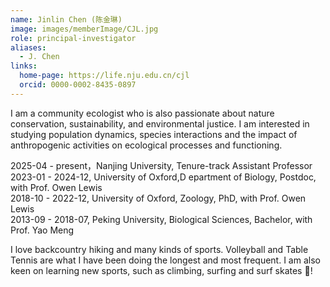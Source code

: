 ```yaml
---
name: Jinlin Chen (陈金琳)
image: images/memberImage/CJL.jpg
role: principal-investigator
aliases:
  - J. Chen
links:
  home-page: https://life.nju.edu.cn/cjl
  orcid: 0000-0002-8435-0897
---
```


I am a community ecologist who is also passionate about nature conservation, sustainability, and environmental justice. I am interested in studying population dynamics, species interactions and the impact of anthropogenic activities on ecological processes and functioning.

2025-04 - present，Nanjing University, Tenure-track Assistant Professor
<br>
2023-01 - 2024-12, University of Oxford,D epartment of Biology, Postdoc, with Prof. Owen Lewis
<br>
2018-10 - 2022-12, University of Oxford, Zoology, PhD, with Prof. Owen Lewis
<br>
2013-09 - 2018-07, Peking University, Biological Sciences, Bachelor, with Prof. Yao Meng

I love backcountry hiking and many kinds of sports. Volleyball and Table Tennis are what I have been doing the longest and most frequent. I am also keen on learning new sports, such as climbing, surfing and surf skates 🤙! 


